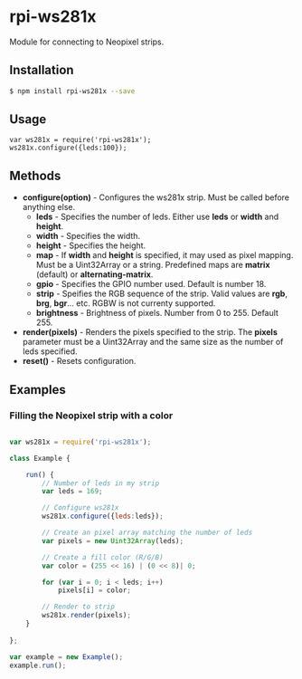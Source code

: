 # rpi-ws281x

Module for connecting to Neopixel strips.

## Installation

````bash
$ npm install rpi-ws281x --save
````


## Usage

	var ws281x = require('rpi-ws281x');
    ws281x.configure({leds:100});

## Methods

- **configure(option)** -	Configures the ws281x strip. Must be called before anything else.
	* **leds**          -	Specifies the number of leds. Either use **leds** or **width** and **height**.
	* **width**         -	Specifies the width.
	* **height**        -	Specifies the height.
	* **map**	        -	If **width** and **height** is specified, it may used as pixel mapping. 
							Must be a Uint32Array or a string.
							Predefined maps are **matrix** (default) or **alternating-matrix**.
	* **gpio**          -	Specifies the GPIO number used. Default is number 18.
	* **strip**         -   Speifies the RGB sequence of the strip. Valid values
							are **rgb**, **brg**, **bgr**... etc. RGBW is not currenty supported.  
	* **brightness**    -	Brightness of pixels. Number from 0 to 255. Default 255.
- **render(pixels)**    -	Renders the pixels specified to the strip. The **pixels** parameter must be a Uint32Array
                        	and the same size as the number of leds specified.
- **reset()**           -	Resets configuration. 


## Examples

### Filling the Neopixel strip with a color

````javascript

var ws281x = require('rpi-ws281x');

class Example {

    run() {
        // Number of leds in my strip
        var leds = 169;

        // Configure ws281x
        ws281x.configure({leds:leds});

        // Create an pixel array matching the number of leds
        var pixels = new Uint32Array(leds);

        // Create a fill color (R/G/B)
        var color = (255 << 16) | (0 << 8)| 0;

        for (var i = 0; i < leds; i++)
            pixels[i] = color;

        // Render to strip
        ws281x.render(pixels);
    }
    
};

var example = new Example();
example.run();

````
